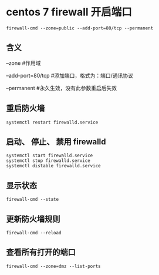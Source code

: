 # centos 7 firewall 开启端口

```shell
firewall-cmd --zone=public --add-port=80/tcp --permanent
```

## 含义
–zone #作用域

–add-port=80/tcp #添加端口，格式为：端口/通讯协议

–permanent #永久生效，没有此参数重启后失效

## 重启防火墙
```shell
systemctl restart firewalld.service
```

## 启动、 停止、 禁用 firewalld
```shell
systemctl start firewalld.service
systemctl stop firewalld.service
systemctl distable firewalld.service
```

## 显示状态
```shell
firewall-cmd --state
```

## 更新防火墙规则
```shell
firewall-cmd --reload
```

## 查看所有打开的端口
```shell
firewall-cmd --zone=dmz --list-ports
```
